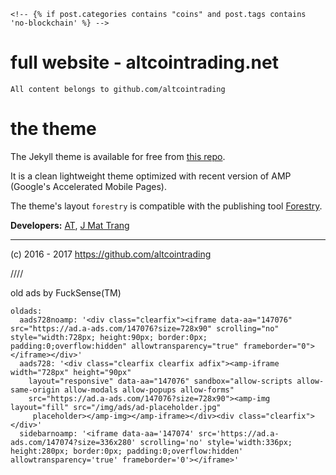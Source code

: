 ```
<!-- {% if post.categories contains "coins" and post.tags contains 'no-blockchain' %} -->

```


# full website - altcointrading.net

`All content belongs to github.com/altcointrading`

# the theme

The Jekyll theme is available for free from [this repo](https://github.com/altcointrading/trading).

It is a clean lightweight theme optimized with recent version of AMP (Google's Accelerated Mobile Pages).

The theme's layout `forestry` is compatible with the publishing tool [Forestry](https://forestry.io/).

**Developers:** [AT](https://github.com/altcointrading), [J Mat Trang](https://github.com/mthjn)

________________________

(c) 2016 - 2017 https://github.com/altcointrading


////

old ads by FuckSense(TM)

```
oldads:
  aads728noamp: '<div class="clearfix"><iframe data-aa="147076" src="https://ad.a-ads.com/147076?size=728x90" scrolling="no" style="width:728px; height:90px; border:0px; padding:0;overflow:hidden" allowtransparency="true" frameborder="0"></iframe></div>'
  aads728: '<div class="clearfix clearfix adfix"><amp-iframe width="728px" height="90px"
    layout="responsive" data-aa="147076" sandbox="allow-scripts allow-same-origin allow-modals allow-popups allow-forms"
    src="https://ad.a-ads.com/147076?size=728x90"><amp-img layout="fill" src="/img/ads/ad-placeholder.jpg"
     placeholder></amp-img></amp-iframe></div><div class="clearfix"></div>'
  sidebarnoamp: '<iframe data-aa='147074' src='https://ad.a-ads.com/147074?size=336x280' scrolling='no' style='width:336px; height:280px; border:0px; padding:0;overflow:hidden' allowtransparency='true' frameborder='0'></iframe>'
```
